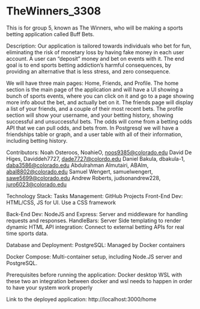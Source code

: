 # TheWinners_3308
This is for group 5, known as The Winners, who will be making a sports betting application called Buff Bets.

Description:
Our application is tailored towards individuals who bet for fun, eliminating the risk of monetary loss by having fake money in each user account. A user can “deposit” money and bet on events with it. 
The end goal is to end sports betting addiction’s harmful consequences, by providing an alternative that is less stress, and zero consequence. 

We will have three main pages: Home, Friends, and Profile. The home section is the main page of the application and will have a UI showing a bunch of sports events, where you can click on it and go to a page showing more info about the bet, and actually bet on it. 
The friends page will display a list of your friends, and a couple of their most recent bets. The profile section will show your username, and your betting history, showing successful and unsuccessful bets. 
The odds will come from a betting odds API that we can pull odds, and bets from. In Postgresql we will have a friendships table or graph, and a user table with all of their information, including betting history.

Contributors:
Noah Osteroos, NoahieO, noos9385@colorado.edu
David De Higes, Daviddeh7727, dade7727@colordo.edu
Daniel Bakula, dbakula-1, daba3586@colorado.edu
Abdulrahman Almutairi, ABAlm,  abal8802@colorado.edu
Samuel Wengert, samuelwengert, sawe5699@colorado.edu
Andrew Roberts, judsonandrew228, juro6023@colorado.edu


Technology Stack:
Tasks Management: GitHub Projects
Front-End Dev: HTML/CSS, JS for UI. Use a CSS framework

Back-End Dev: 
NodeJS and Express: Server and middleware for handling requests and responses.
HandleBars: Server Side templating to render dynamic HTML
API integration: Connect to external betting APIs for real time sports data. 

Database and Deployment: 
PostgreSQL:  Managed by Docker containers

Docker Compose: Multi-container setup, including Node.JS server and PostgreSQL.


Prerequisites before running the application:
Docker desktop
WSL
with these two an integration between docker and wsl needs to happen in order to have your system work properly


Link to the deployed application: http://localhost:3000/home

